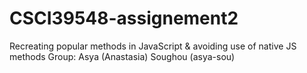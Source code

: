 # CSCI39548-assignement2
Recreating popular methods in JavaScript &amp; avoiding use of native JS methods
Group: Asya (Anastasia) Soughou (asya-sou)
